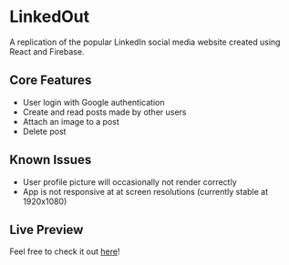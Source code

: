 # LinkedOut
A replication of the popular LinkedIn social media website created using React and Firebase.

## Core Features
- User login with Google authentication
- Create and read posts made by other users
- Attach an image to a post
- Delete post

## Known Issues
- User profile picture will occasionally not render correctly
- App is not responsive at at screen resolutions (currently stable at 1920x1080)

## Live Preview
Feel free to check it out [here](https://linkedout-31478.web.app/)! 
